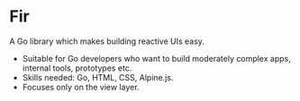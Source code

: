 # Fir

A Go library which makes building reactive UIs easy.

- Suitable for Go developers who want to build moderately complex apps, internal tools, prototypes etc.
- Skills needed: Go, HTML, CSS, Alpine.js.
- Focuses only on the view layer.
